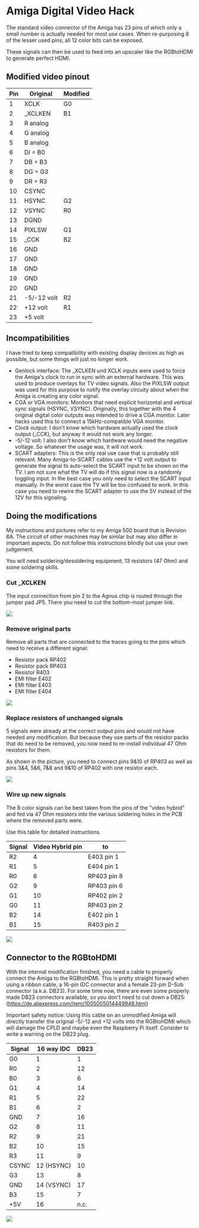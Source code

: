 # Amiga Digital Video Hack

The standard video connector of the Amiga has 23 pins of which only a small number
is actually needed for most use cases. When re-purposing 8 of the lesser used
pins, all 12 color bits can be exposed. 

These signals can then be used to feed into an upscaler like the RGBtoHDMI to generate
perfect HDMI.

## Modified video pinout

| Pin    | Original      | Modified
| ------ | ------------- | -------------------
| 1      | XCLK          | G0
| 2      | _XCLKEN       | B1
| 3      | R analog      |
| 4      | G analog      |
| 5      | B analog      |
| 6      | DI = B0       |
| 7      | DB = B3       |
| 8      | DG = G3       |
| 9      | DR = R3       |
| 10     | CSYNC         |
| 11     | HSYNC         | G2
| 12     | VSYNC         | R0
| 13     | DGND          |
| 14     | PIXLSW        | G1
| 15     | _CCK          | B2
| 16     | GND           |
| 17     | GND           |
| 18     | GND           |
| 19     | GND           |
| 20     | GND           |
| 21     | -5/-12 volt   | R2
| 22     | +12 volt      | R1
| 23     | +5  volt      |

## Incompatibilities

I have tried to keep compatibility with existing display devices as high as possible, but some things
will just no longer work.

* Genlock interface: 
The _XCLKEN und XCLK inputs were used to force the Amiga's clock to run in sync with an external hardware. This was 
used to produce overlays for TV video signals. Also the PIXLSW output was used for this purpose to notify the
overlay circuity about when the Amiga is creating any color signal.
* CGA or VGA monitors:
Monitors that need explicit horizontal and vertical sync signals (HSYNC, VSYNC). Originally, this together with the 4 original digital 
color outputs was intended to drive a CGA monitor. Later hacks used this to connect a 15kHz-compatible VGA monitor. 
* Clock output:
I don't know which hardware actually used the clock output (_CCK), but anyway it would not work any longer.
* -5/-12 volt:
I also don't know which hardware would need the negative voltage. So whatever the usage was, it will not work.
* SCART adapters:
This is the only real use case that is probably still relevant. Many Amiga-to-SCART cables use the +12 volt output
to generate the signal to auto-select the SCART input to be shown on the TV. I am not sure what the 
TV will do if this signal now is a randomly toggling input. In the best case you only need to select the 
SCART input manually. In the worst case the TV will be too confused to work. In this case you need to 
rewire the SCART adapter to use the 5V instead of the 12V for this signaling.

## Doing the modifications

My instructions and pictures refer to my Amiga 500 board that is Revision 6A. The circuit of other machines may be similar
but may also differ in important aspects. Do not follow this instructions blindly but use your own judgement.

You will need soldering/desoldering equipment, 13 resistors (47 Ohm) and some soldering skills.

### Cut _XCLKEN

The input connection from pin 2 to the Agnus chip is routed through the jumper pad JP5. There you need to
cut the bottom-most jumper link.

![](pic/cut_xclken.jpg)

### Remove original parts

Remove all parts that are connected to the traces going to the pins which need to
receive a different signal:

* Resistor pack RP402
* Resistor pack RP403
* Resistor R403
* EMI filter E402
* EMI filter E403
* EMI filter E404

![](pic/remove_parts.jpg)

### Replace resistors of unchanged signals

5 signals were already at the correct output pins and would not have needed any 
modification. But because they use parts of the resistor packs that do need to be removed, you now need
to re-install individual 47 Ohm resistors for them.

As shown in the picture, you need to connect pins 9&10 of RP403 as well as pins 3&4, 5&6, 7&8 and 9&10 of RP402
with one resistor each.

![](pic/unmodified.jpg)

### Wire up new signals

The 8 color signals can be best taken from the pins of the "video hybrid" and fed via 47 Ohm resistors 
into the various soldering holes in the PCB where the removed parts were.

Use this table for detailed instructions.

| Signal | Video Hybrid pin  | to
| ------ | ----------------- | -------------
| R2     | 4                 | E403 pin 1
| R1     | 5                 | E404 pin 1
| R0     | 6                 | RP403 pin 8
| G2     | 9                 | RP403 pin 6
| G1     | 10                | RP402 pin 2
| G0     | 11                | RP403 pin 2
| B2     | 14                | E402 pin 1
| B1     | 15                | R403 pin 2

![](pic/new_connections.jpg)

## Connector to the RGBtoHDMI

With the internal modification finished, you need a cable to properly connect the Amiga to the RGBtoHDMI. This is 
pretty straight forward when using a ribbon cable, a 16-pin IDC connector and a female 23-pin D-Sub connector (a.k.a. DB23).
For some time now, there are even some properly made DB23 connectors available, so you don't need to cut down a DB25: 
(https://de.aliexpress.com/item/1005005014449948.html)

Important safety notice:
Using this cable on an unmodified Amiga will directly transfer the original -5/-12 and +12 volts into the RGBtoHDMI which
will damage the CPLD and maybe even the Raspberry Pi itself. Consider to write a warning on the DB23 plug.

| Signal  | 16 way IDC | DB23
| ------- | ---------- | ----
| G0      | 1          | 1
| R0      | 2          | 12
| B0      | 3          | 6
| G1      | 4          | 14
| R1      | 5          | 22
| B1      | 6          | 2
| GND     | 7          | 16
| G2      | 8          | 11
| R2      | 9          | 21
| B2      | 10         | 15
| R3      | 11         | 9
| CSYNC   | 12 (HSYNC) | 10
| G3      | 13         | 8
| GND     | 14 (VSYNC) | 17
| B3      | 15         | 7
| +5V     | 16         | n.c.

![](pic/cable.jpg)
